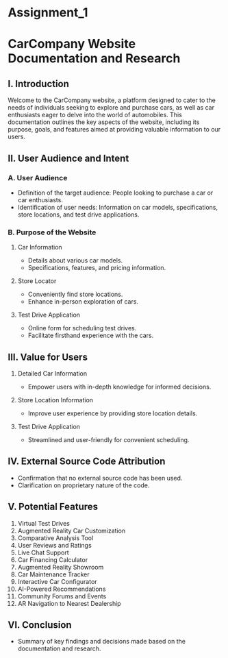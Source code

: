 # Assignment_1

# CarCompany Website Documentation and Research

## I. Introduction
Welcome to the CarCompany website, a platform designed to cater to the needs of individuals seeking to explore and purchase cars, as well as car enthusiasts eager to delve into the world of automobiles. This documentation outlines the key aspects of the website, including its purpose, goals, and features aimed at providing valuable information to our users.

## II. User Audience and Intent
### A. User Audience
- Definition of the target audience: People looking to purchase a car or car enthusiasts.
- Identification of user needs: Information on car models, specifications, store locations, and test drive applications.

### B. Purpose of the Website
1. Car Information
   - Details about various car models.
   - Specifications, features, and pricing information.

2. Store Locator
   - Conveniently find store locations.
   - Enhance in-person exploration of cars.

3. Test Drive Application
   - Online form for scheduling test drives.
   - Facilitate firsthand experience with the cars.

## III. Value for Users
1. Detailed Car Information
   - Empower users with in-depth knowledge for informed decisions.

2. Store Location Information
   - Improve user experience by providing store location details.

3. Test Drive Application
   - Streamlined and user-friendly for convenient scheduling.

## IV. External Source Code Attribution
- Confirmation that no external source code has been used.
- Clarification on proprietary nature of the code.

## V. Potential Features
1. Virtual Test Drives
2. Augmented Reality Car Customization
3. Comparative Analysis Tool
4. User Reviews and Ratings
5. Live Chat Support
6. Car Financing Calculator
7. Augmented Reality Showroom
8. Car Maintenance Tracker
9. Interactive Car Configurator
10. AI-Powered Recommendations
11. Community Forums and Events
12. AR Navigation to Nearest Dealership

## VI. Conclusion
- Summary of key findings and decisions made based on the documentation and research.
